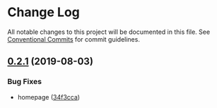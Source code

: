 # Change Log

All notable changes to this project will be documented in this file.
See [Conventional Commits](https://conventionalcommits.org) for commit guidelines.

## [0.2.1](https://github.com/goblin-laboratory/lerna/compare/v0.2.0...v0.2.1) (2019-08-03)


### Bug Fixes

* homepage ([34f3cca](https://github.com/goblin-laboratory/lerna/commit/34f3cca))
